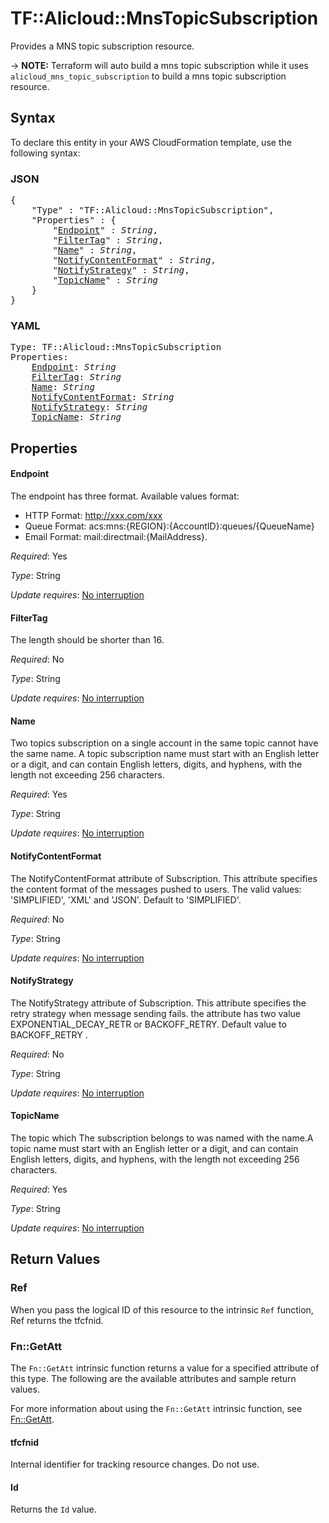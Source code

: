 # TF::Alicloud::MnsTopicSubscription

Provides a MNS topic subscription resource.

-> **NOTE:** Terraform will auto build a mns topic subscription  while it uses `alicloud_mns_topic_subscription` to build a mns topic subscription resource.

## Syntax

To declare this entity in your AWS CloudFormation template, use the following syntax:

### JSON

<pre>
{
    "Type" : "TF::Alicloud::MnsTopicSubscription",
    "Properties" : {
        "<a href="#endpoint" title="Endpoint">Endpoint</a>" : <i>String</i>,
        "<a href="#filtertag" title="FilterTag">FilterTag</a>" : <i>String</i>,
        "<a href="#name" title="Name">Name</a>" : <i>String</i>,
        "<a href="#notifycontentformat" title="NotifyContentFormat">NotifyContentFormat</a>" : <i>String</i>,
        "<a href="#notifystrategy" title="NotifyStrategy">NotifyStrategy</a>" : <i>String</i>,
        "<a href="#topicname" title="TopicName">TopicName</a>" : <i>String</i>
    }
}
</pre>

### YAML

<pre>
Type: TF::Alicloud::MnsTopicSubscription
Properties:
    <a href="#endpoint" title="Endpoint">Endpoint</a>: <i>String</i>
    <a href="#filtertag" title="FilterTag">FilterTag</a>: <i>String</i>
    <a href="#name" title="Name">Name</a>: <i>String</i>
    <a href="#notifycontentformat" title="NotifyContentFormat">NotifyContentFormat</a>: <i>String</i>
    <a href="#notifystrategy" title="NotifyStrategy">NotifyStrategy</a>: <i>String</i>
    <a href="#topicname" title="TopicName">TopicName</a>: <i>String</i>
</pre>

## Properties

#### Endpoint

The endpoint has three format. Available values format:
- HTTP Format: http://xxx.com/xxx
- Queue Format: acs:mns:{REGION}:{AccountID}:queues/{QueueName}
- Email Format: mail:directmail:{MailAddress}.

_Required_: Yes

_Type_: String

_Update requires_: [No interruption](https://docs.aws.amazon.com/AWSCloudFormation/latest/UserGuide/using-cfn-updating-stacks-update-behaviors.html#update-no-interrupt)

#### FilterTag

The length should be shorter than 16.

_Required_: No

_Type_: String

_Update requires_: [No interruption](https://docs.aws.amazon.com/AWSCloudFormation/latest/UserGuide/using-cfn-updating-stacks-update-behaviors.html#update-no-interrupt)

#### Name

Two topics subscription on a single account in the same topic cannot have the same name. A topic subscription name must start with an English letter or a digit, and can contain English letters, digits, and hyphens, with the length not exceeding 256 characters.

_Required_: Yes

_Type_: String

_Update requires_: [No interruption](https://docs.aws.amazon.com/AWSCloudFormation/latest/UserGuide/using-cfn-updating-stacks-update-behaviors.html#update-no-interrupt)

#### NotifyContentFormat

The NotifyContentFormat attribute of Subscription. This attribute specifies the content format of the messages pushed to users. The valid values: 'SIMPLIFIED', 'XML' and 'JSON'. Default to 'SIMPLIFIED'.

_Required_: No

_Type_: String

_Update requires_: [No interruption](https://docs.aws.amazon.com/AWSCloudFormation/latest/UserGuide/using-cfn-updating-stacks-update-behaviors.html#update-no-interrupt)

#### NotifyStrategy

The NotifyStrategy attribute of Subscription. This attribute specifies the retry strategy when message sending fails. the attribute has two value EXPONENTIAL_DECAY_RETR or BACKOFF_RETRY. Default value to BACKOFF_RETRY .

_Required_: No

_Type_: String

_Update requires_: [No interruption](https://docs.aws.amazon.com/AWSCloudFormation/latest/UserGuide/using-cfn-updating-stacks-update-behaviors.html#update-no-interrupt)

#### TopicName

The topic which The subscription belongs to was named with the name.A topic name must start with an English letter or a digit, and can contain English letters, digits, and hyphens, with the length not exceeding 256 characters.

_Required_: Yes

_Type_: String

_Update requires_: [No interruption](https://docs.aws.amazon.com/AWSCloudFormation/latest/UserGuide/using-cfn-updating-stacks-update-behaviors.html#update-no-interrupt)

## Return Values

### Ref

When you pass the logical ID of this resource to the intrinsic `Ref` function, Ref returns the tfcfnid.

### Fn::GetAtt

The `Fn::GetAtt` intrinsic function returns a value for a specified attribute of this type. The following are the available attributes and sample return values.

For more information about using the `Fn::GetAtt` intrinsic function, see [Fn::GetAtt](https://docs.aws.amazon.com/AWSCloudFormation/latest/UserGuide/intrinsic-function-reference-getatt.html).

#### tfcfnid

Internal identifier for tracking resource changes. Do not use.

#### Id

Returns the <code>Id</code> value.

